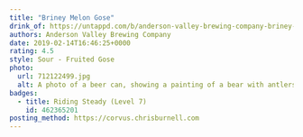```yaml
---
title: "Briney Melon Gose"
drink_of: https://untappd.com/b/anderson-valley-brewing-company-briney-melon-gose/1048349
authors: Anderson Valley Brewing Company
date: 2019-02-14T16:46:25+0000
rating: 4.5
style: Sour - Fruited Gose
photo:
  url: 712122499.jpg
  alt: A photo of a beer can, showing a painting of a bear with antlers drinking from some water in the forest
badges:
  - title: Riding Steady (Level 7)
    id: 462365201
posting_method: https://corvus.chrisburnell.com
---
```

